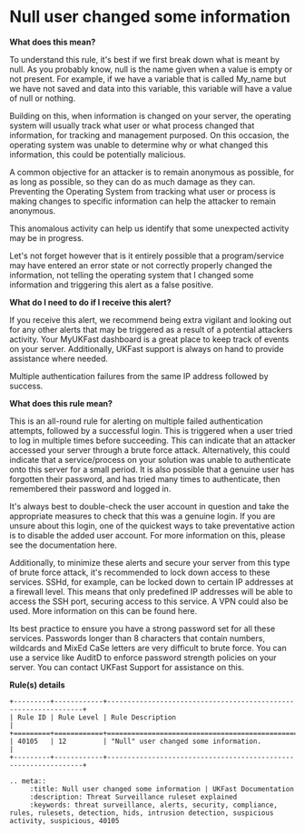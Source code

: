 # Null user changed some information

**What does this mean?**


To understand this rule, it's best if we first break down what is meant by null. As you probably know, null is the name given when a value is empty or not present. For example, if we have a variable that is called My_name but we have not saved and data into this variable, this variable will have a value of null or nothing. 

Building on this, when information is changed on your server, the operating system will usually track what user or what process changed that information, for tracking and management purposed. On this occasion, the operating system was unable to determine why or what changed this information, this could be potentially malicious. 

A common objective for an attacker is to remain anonymous as possible, for as long as possible, so they can do as much damage as they can. Preventing the Operating System from tracking what user or process is making changes to specific information can help the attacker to remain anonymous.

This anomalous activity can help us identify that some unexpected activity may be in progress.

Let's not forget however that is it entirely possible that a program/service may have entered an error state or not correctly properly changed the information, not telling the operating system that I changed some information and triggering this alert as a false positive.

**What do I need to do if I receive this alert?**


If you receive this alert, we recommend being extra vigilant and looking out for any other alerts that may be triggered as a result of a potential attackers activity. Your MyUKFast dashboard is a great place to keep track of events on your server. Additionally, UKFast support is always on hand to provide assistance where needed.

Multiple authentication failures from the same IP address followed by success.


**What does this rule mean?**


This is an all-round rule for alerting on multiple failed authentication attempts, followed by a successful login. This is triggered when a user tried to log in multiple times before succeeding. This can indicate that an attacker accessed your server through a brute force attack. Alternatively, this could indicate that a service/process on your solution was unable to authenticate onto this server for a small period. It is also possible that a genuine user has forgotten their password, and has tried many times to authenticate, then remembered their password and logged in.

It's always best to double-check the user account in question and take the appropriate measures to check that this was a genuine login. If you are unsure about this login, one of the quickest ways to take preventative action is to disable the added user account. For more information on this, please see the documentation here.

Additionally, to minimize these alerts and secure your server from this type of brute force attack, it's recommended to lock down access to these services. SSHd, for example, can be locked down to certain IP addresses at a firewall level. This means that only predefined IP addresses will be able to access the SSH port, securing access to this service. A VPN could also be used. More information on this can be found here.

Its best practice to ensure you have a strong password set for all these services. Passwords longer than 8 characters that contain numbers, wildcards and MixEd CaSe letters are very difficult to brute force. You can use a service like AuditD to enforce password strength policies on your server. You can contact UKFast Support for assistance on this.


**Rule(s) details**

```eval_rst
+---------+------------+----------------------------------------------------------------+
| Rule ID | Rule Level | Rule Description                                               |
+=========+============+================================================================+
| 40105   | 12         | "Null" user changed some information.                          |
+---------+------------+----------------------------------------------------------------+
```


```eval_rst
.. meta::
     :title: Null user changed some information | UKFast Documentation
     :description: Threat Surveillance ruleset explained
     :keywords: threat surveillance, alerts, security, compliance, rules, rulesets, detection, hids, intrusion detection, suspicious activity, suspicious, 40105

